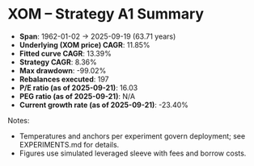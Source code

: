 # XOM – Strategy A1 Summary

- **Span**: 1962-01-02 → 2025-09-19 (63.71 years)
- **Underlying (XOM price) CAGR**: 11.85%
- **Fitted curve CAGR**: 13.39%
- **Strategy CAGR**: 8.36%
- **Max drawdown**: -99.02%
- **Rebalances executed**: 197
- **P/E ratio (as of 2025-09-21)**: 16.03
- **PEG ratio (as of 2025-09-21)**: N/A
- **Current growth rate (as of 2025-09-21)**: -23.40%

Notes:

- Temperatures and anchors per experiment govern deployment; see EXPERIMENTS.md for details.
- Figures use simulated leveraged sleeve with fees and borrow costs.
